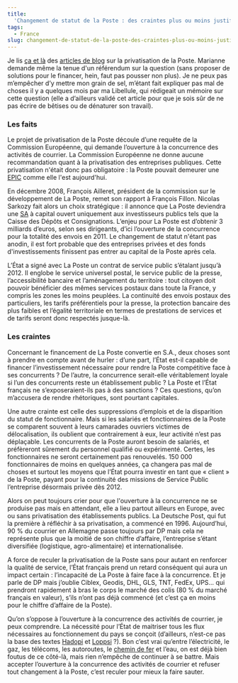 ```yaml
---
title:
  'Changement de statut de la Poste : des craintes plus ou moins justifiées'
tags:
  - France
slug: changement-de-statut-de-la-poste-des-craintes-plus-ou-moins-justifiees
---
```


Je lis
[ça et là](http://lespriviliegiesparlent.blogspot.com/2009/08/le-changement-de-statut-de-la-poste-bon.html)
des
[articles de blog](http://unclavesien.blogspot.com/2009/07/pour-un-referendum-populaire-sur-la.html)
sur la privatisation de la Poste. Marianne demande même la tenue d'un référendum
sur la question (sans proposer de solutions pour le financer, hein, faut pas
pousser non plus). Je ne peux pas m’empêcher d’y mettre mon grain de sel,
m’étant fait expliquer pas mal de choses il y a quelques mois par ma Libellule,
qui rédigeait un mémoire sur cette question (elle a d’ailleurs validé cet
article pour que je sois sûr de ne pas écrire de bêtises ou de dénaturer son
travail).

### Les faits

Le projet de privatisation de la Poste découle d’une requête de la Commission
Européenne, qui demande l’ouverture à la concurrence des activités de courrier.
La Commission Européenne ne donne aucune recommandation quant à la privatisation
des entreprises publiques. Cette privatisation n'était donc pas
obligatoire&nbsp;: la Poste pouvait demeurer une
[EPIC](http://fr.wikipedia.org/wiki/%C3%89tablissement_public_%C3%A0_caract%C3%A8re_industriel_et_commercial) comme
elle l'est aujourd'hui.

En décembre 2008, François Ailleret, président de la commission sur le
développement de La Poste, remet son rapport à François Fillon. Nicolas Sarkozy
fait alors un choix stratégique&nbsp;: il annonce que La Poste deviendra une
[SA](http://fr.wikipedia.org/wiki/Soci%C3%A9t%C3%A9_anonyme) à capital ouvert
uniquement aux investisseurs publics tels que la Caisse des Dépôts et
Consignations. L’enjeu pour La Poste est d’obtenir 3 milliards d’euros, selon
ses dirigeants, d’ici l’ouverture de la concurrence pour la totalité des envois
en 2011\. Le changement de statut n'étant pas anodin, il est fort probable que
des entreprises privées et des fonds d'investissements finissent pas entrer au
capital de la Poste après cela.

L’État a signé avec La Poste un contrat de service public s’étalant jusqu’à
2012\. Il englobe le service universel postal, le service public de la presse,
l’accessibilité bancaire et l’aménagement du territoire&nbsp;: tout citoyen doit
pouvoir bénéficier des mêmes services postaux dans toute la France, y compris
les zones les moins peuplées. La continuité des envois postaux des particuliers,
les tarifs préférentiels pour la presse, la protection bancaire des plus faibles
et l’égalité territoriale en termes de prestations de services et de tarifs
seront donc respectés jusque-là.

### Les craintes

Concernant le financement de La Poste convertie en S.A., deux choses sont à
prendre en compte avant de hurler&nbsp;: d’une part, l’État est-il capable de
financer l’investissement nécessaire pour rendre la Poste compétitive face à ses
concurrents&nbsp;? De l’autre, la concurrence serait-elle véritablement loyale
si l’un des concurrents reste un établissement public&nbsp;? La Poste et l’État
français ne s’exposeraient-ils pas à des sanctions&nbsp;? Ces questions, qu’on
m’accusera de rendre rhétoriques, sont pourtant capitales.

Une autre crainte est celle des suppressions d’emplois et de la disparition du
statut de fonctionnaire. Mais si les salariés et fonctionnaires de la Poste se
comparent souvent à leurs camarades ouvriers victimes de délocalisation, ils
oublient que contrairement à eux, leur activité n’est pas déplaçable. Les
concurrents de la Poste auront besoin de salariés, et préfèreront sûrement du
personnel qualifié ou expérimenté. Certes, les fonctionnaires ne seront
certainement pas renouvelés. 150 000 fonctionnaires de moins en quelques années,
ça changera pas mal de choses et surtout les moyens que l’État pourra investir
en tant que «&nbsp;client&nbsp;» de la Poste, payant pour la continuité des
missions de Service Public l’entreprise désormais privée dès 2012.

Alors on peut toujours crier pour que l'ouverture à la concurrence ne se
produise pas mais en attendant, elle a lieu partout ailleurs en Europe, avec ou
sans privatisation des établissements publics. La Deutsche Post, qui fut la
première à réfléchir à sa privatisation, a commencé en 1996\. Aujourd’hui, 90 %
du courrier en Allemagne passe toujours par DP mais cela ne représente plus que
la moitié de son chiffre d’affaire, l’entreprise s’étant diversifiée
(logistique, agro-alimentaire) et internationalisée.

A force de reculer la privatisation de la Poste sans pour autant en renforcer la
qualité de service, l’État français prend un retard conséquent qui aura un
impact certain&nbsp;: l’incapacité de La Poste à faire face à la concurrence. Et
je parle de DP mais j’oublie Ciblex, Geodis, DHL, GLS, TNT, FedEx, UPS… qui
prendront rapidement à bras le corps le marché des colis (80 % du marché
français en valeur), s’ils n’ont pas déjà commencé (et c’est ça en moins pour le
chiffre d’affaire de la Poste).

Qu’on s’oppose à l’ouverture à la concurrence des activités de courrier, je peux
comprendre. La nécessité pour l’État de maitriser tous les flux nécessaires au
fonctionnement du pays se conçoit (d’ailleurs, n’est-ce pas la base des textes
[Hadopi](http://fr.wikipedia.org/wiki/Loi_Hadopi) et
[Loppsi](http://fr.wikipedia.org/wiki/Loi_d%27orientation_et_de_programmation_pour_la_s%C3%A9curit%C3%A9_int%C3%A9rieure)&nbsp;?).
Bon c’est vrai qu’entre l’électricité, le gaz, les télécoms, les autoroutes, le
[chemin de fer](http://jen-airienadireetalors.20minutes-blogs.fr/archive/2009/03/08/la-mise-en-concurrence-est-sur-les-rails.html)
et l’eau, on est déjà bien foutus de ce côté-là, mais rien n’empêche de
continuer à se battre. Mais accepter l’ouverture à la concurrence des activités
de courrier et refuser tout changement à la Poste, c’est reculer pour mieux la
faire sauter.
